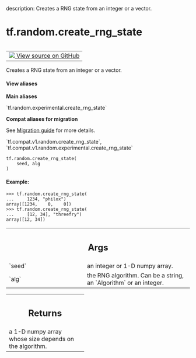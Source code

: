 description: Creates a RNG state from an integer or a vector.

<div itemscope itemtype="http://developers.google.com/ReferenceObject">
<meta itemprop="name" content="tf.random.create_rng_state" />
<meta itemprop="path" content="Stable" />
</div>

# tf.random.create_rng_state

<!-- Insert buttons and diff -->

<table class="tfo-notebook-buttons tfo-api nocontent" align="left">
<td>
  <a target="_blank" href="https://github.com/tensorflow/tensorflow/blob/r2.4/tensorflow/python/ops/stateful_random_ops.py#L198-L219">
    <img src="https://www.tensorflow.org/images/GitHub-Mark-32px.png" />
    View source on GitHub
  </a>
</td>
</table>



Creates a RNG state from an integer or a vector.

<section class="expandable">
  <h4 class="showalways">View aliases</h4>
  <p>
<b>Main aliases</b>
<p>`tf.random.experimental.create_rng_state`</p>

<b>Compat aliases for migration</b>
<p>See
<a href="https://www.tensorflow.org/guide/migrate">Migration guide</a> for
more details.</p>
<p>`tf.compat.v1.random.create_rng_state`, `tf.compat.v1.random.experimental.create_rng_state`</p>
</p>
</section>

<pre class="devsite-click-to-copy prettyprint lang-py tfo-signature-link">
<code>tf.random.create_rng_state(
    seed, alg
)
</code></pre>



<!-- Placeholder for "Used in" -->


#### Example:



```
>>> tf.random.create_rng_state(
...     1234, "philox")
array([1234,    0,    0])
>>> tf.random.create_rng_state(
...     [12, 34], "threefry")
array([12, 34])
```

<!-- Tabular view -->
 <table class="responsive fixed orange">
<colgroup><col width="214px"><col></colgroup>
<tr><th colspan="2"><h2 class="add-link">Args</h2></th></tr>

<tr>
<td>
`seed`
</td>
<td>
an integer or 1-D numpy array.
</td>
</tr><tr>
<td>
`alg`
</td>
<td>
the RNG algorithm. Can be a string, an `Algorithm` or an integer.
</td>
</tr>
</table>



<!-- Tabular view -->
 <table class="responsive fixed orange">
<colgroup><col width="214px"><col></colgroup>
<tr><th colspan="2"><h2 class="add-link">Returns</h2></th></tr>
<tr class="alt">
<td colspan="2">
a 1-D numpy array whose size depends on the algorithm.
</td>
</tr>

</table>

